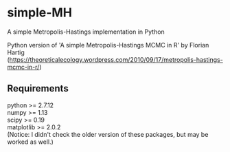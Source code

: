 # simple-MH
A simple Metropolis-Hastings implementation in Python

Python version of 'A simple Metropolis-Hastings MCMC in R' by Florian Hartig  
(https://theoreticalecology.wordpress.com/2010/09/17/metropolis-hastings-mcmc-in-r/)  
  
## Requirements
python >= 2.7.12  
numpy >= 1.13  
scipy >= 0.19  
matplotlib >= 2.0.2  
(Notice: I didn't check the older version of these packages, but may be worked as well.)
